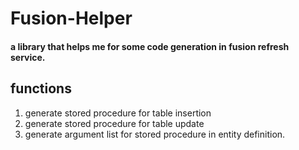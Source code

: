 # Fusion-Helper
#### a library that helps me for some code generation in fusion refresh service.


## functions
1. generate stored procedure for table insertion 
2. generate stored procedure for table update
3. generate argument list for stored procedure in entity definition.
